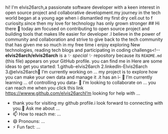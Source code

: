 hi! I'm elvis26arch,a passionate software developer with a keen interest in open source project and collaborative development.my journey in the tech world began at a young age when i dismantled my first dry cell.out to f curiosity.since then my love for technology has only grown stronger ## Hi there 👋
today am focused on contributing to open source project and building tools that makes life easier for developer .l believe in the power of community and collaboration and strive to give back to the tech community that has given me so much 
in my free time i enjoy exploring New technologies, reading tech blogs and participating in coding challengs<!--
**elvis26arch/elvis26arch** is a ✨ _special_ ✨ repository because its `README.md` (this file) appears on your GitHub profile.
you can find me in
Here are some ideas to get you started:
1.github-elvis26arch
2.linkedln-Elvis26arch
3.@elvis26arch🔭 I’m currently working on ...
my project is to explore how you can make your own data and  manage it .it has an i- 🌱 I’m currently learning ...
of controlling you data- 👯 I’m looking to collaborate on ...
you can reach me when you click this link
https://wwww.github.com/elvis26archI’m looking for help with ...
- thank you for visiting my github profile.i look forward to connecting with you.💬 Ask me about ...
- 📫 How to reach me: ...
- 😄 Pronouns: ...
- ⚡ Fun fact: ...
  
